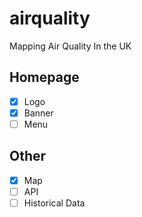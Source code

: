 # airquality
Mapping Air Quality In the UK

## Homepage
- [x] Logo
- [x] Banner
- [ ] Menu

## Other
- [x] Map
- [ ] API
- [ ] Historical Data